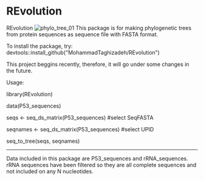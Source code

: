 # REvolution
REvolution
![phylo_tree_01](https://user-images.githubusercontent.com/118055241/206899425-6eb7dd98-3fbf-4bd4-ac38-58a4af539aa8.jpg)
This package is for making phylogenetic trees from protein sequences as sequence file with FASTA format. 

To install the package, try:
devtools::install_github("MohammadTaghizadeh/REvolution")  

This project beggins recently, therefore, it will go under some changes in the future.

Usage:

library(REvolution)

data(P53_sequences)

seqs <- seq_ds_matrix(P53_sequences) #select SeqFASTA

seqnames <- seq_ds_matrix(P53_sequences) #select UPID

seq_to_tree(seqs, seqnames)

-------------------------------------------------
Data included in this package are P53_sequences and rRNA_sequences.
rRNA sequences have been filtered so they are all complete sequences and not included on any N nucleotides.
